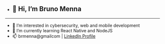 - ## 👋 Hi, I’m Bruno Menna
---
- 👀 I’m interested in cybersecurity, web and mobile development 
- 🌱 I’m currently learning React Native and NodeJS
- 📫 brmenna@gmailcom | [LinkedIn Profile](https://www.linkedin.com/in/bruno-menna-barreto-36a371160)

<!---
mennabruno/mennabruno is a ✨ special ✨ repository because its `README.md` (this file) appears on your GitHub profile.
You can click the Preview link to take a look at your changes.
--->
